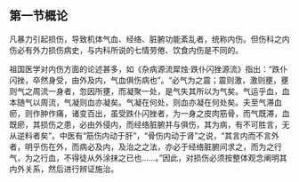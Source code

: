 ## 第一节概论

凡暴力引起损伤，导致机体气血、经络、脏腑功能紊乱者，统称内伤。但伤科之内伤必有外力损伤病史，与内科所说的七情劳倦、饮食内伤是不同的。

祖国医学对内伤方面的论述甚多，如《杂病源流犀烛·跌仆闪挫源流》指出：“跌仆闪挫，卒然身受，由外及内，气血俱伤病也”。“必气为之震；震则激，激则壅，壅则气之周流一身者，忽因所壅，而凝聚一处，是气失其所以为气矣。气运乎血，血本随气以周流，气凝则血亦凝矣。气凝在何处，则血亦凝在何处矣。夫至气滞血瘀，则作肿作痛，诸变百出，虽受跌仆闪挫者，为一身之皮肉筋骨，而气既滞，血既瘀，其损伤之患，必由外侵内，而经络脏腑并与俱伤，其为病，有不可胜言，无从逆料者矣”。中医有“筋伤内动于肝”，“骨伤内动于肾”之说，“其言内而不言外者，明乎伤在外，而病必及内，及治之之法，亦必于经络脏腑间求之，而为之行气，为之行血，不得徒从外涂抹之已也……。”因此，对损伤必须按整体观念阐明其内外关系，然后进行辨证施治。
